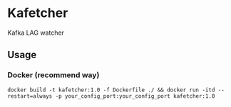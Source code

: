 # Kafetcher
Kafka LAG watcher

## Usage
### Docker (recommend way)
`docker build -t kafetcher:1.0 -f Dockerfile ./ && docker run -itd --restart=always -p your_config_port:your_config_port kafetcher:1.0`
